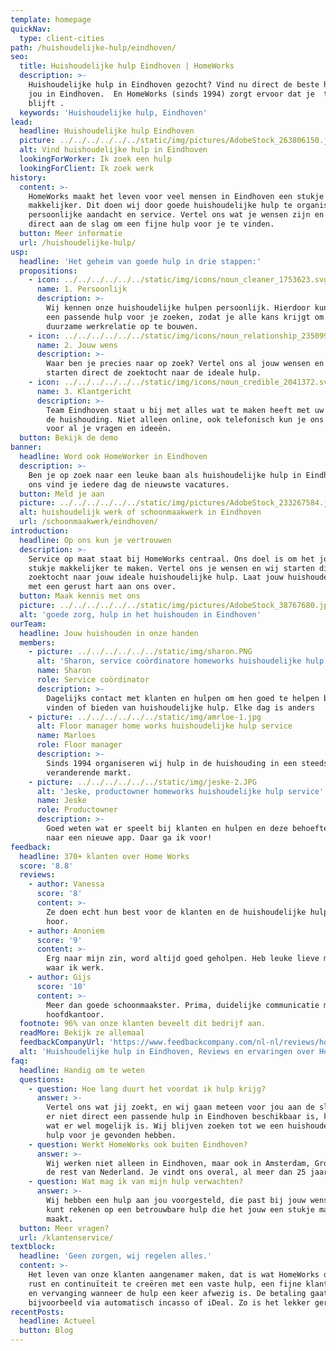 ```yaml
---
template: homepage
quickNav:
  type: client-cities
path: /huishoudelijke-hulp/eindhoven/
seo:
  title: Huishoudelijke hulp Eindhoven | HomeWorks
  description: >-
    Huishoudelijke hulp in Eindhoven gezocht? Vind nu direct de beste hulp voor
    jou in Eindhoven.  En HomeWorks (sinds 1994) zorgt ervoor dat je  tevreden
    blijft .
  keywords: 'Huishoudelijke hulp, Eindhoven'
lead:
  headline: Huishoudelijke hulp Eindhoven
  picture: ../../../../../../static/img/pictures/AdobeStock_263806150.jpg
  alt: Vind huishoudelijke hulp in Eindhoven
  lookingForWorker: Ik zoek een hulp
  lookingForClient: Ik zoek werk
history:
  content: >-
    HomeWorks maakt het leven voor veel mensen in Eindhoven een stukje
    makkelijker. Dit doen wij door goede huishoudelijke hulp te organiseren met
    persoonlijke aandacht en service. Vertel ons wat je wensen zijn en wij gaan
    direct aan de slag om een fijne hulp voor je te vinden.
  button: Meer informatie
  url: /huishoudelijke-hulp/
usp:
  headline: 'Het geheim van goede hulp in drie stappen:'
  propositions:
    - icon: ../../../../../../static/img/icons/noun_cleaner_1753623.svg
      name: 1. Persoonlijk
      description: >-
        Wij kennen onze huishoudelijke hulpen persoonlijk. Hierdoor kunnen wij
        een passende hulp voor je zoeken, zodat je alle kans krijgt om een
        duurzame werkrelatie op te bouwen.
    - icon: ../../../../../../static/img/icons/noun_relationship_2350997.svg
      name: 2. Jouw wens
      description: >-
        Waar ben je precies naar op zoek? Vertel ons al jouw wensen en wij
        starten direct de zoektocht naar de ideale hulp.
    - icon: ../../../../../../static/img/icons/noun_credible_2041372.svg
      name: 3. Klantgericht
      description: >-
        Team Eindhoven staat u bij met alles wat te maken heeft met uw hulp in
        de huishouding. Niet alleen online, ook telefonisch kun je ons bereiken
        voor al je vragen en ideeën. 
  button: Bekijk de demo
banner:
  headline: Word ook HomeWorker in Eindhoven
  description: >-
    Ben je op zoek naar een leuke baan als huishoudelijke hulp in Eindhoven? Bij
    ons vind je iedere dag de nieuwste vacatures.
  button: Meld je aan
  picture: ../../../../../../static/img/pictures/AdobeStock_233267584.jpg
  alt: huishoudelijk werk of schoonmaakwerk in Eindhoven
  url: /schoonmaakwerk/eindhoven/
introduction:
  headline: Op ons kun je vertrouwen
  description: >-
    Service op maat staat bij HomeWorks centraal. Ons doel is om het jou een
    stukje makkelijker te maken. Vertel ons je wensen en wij starten direct de
    zoektocht naar jouw ideale huishoudelijke hulp. Laat jouw huishouden maar
    met een gerust hart aan ons over.
  button: Maak kennis met ons
  picture: ../../../../../../static/img/pictures/AdobeStock_38767680.jpg
  alt: 'goede zorg, hulp in het huishouden in Eindhoven'
ourTeam:
  headline: Jouw huishouden in onze handen
  members:
    - picture: ../../../../../../static/img/sharon.PNG
      alt: 'Sharon, service coördinatore homeworks huishoudelijke hulp service'
      name: Sharon
      role: Service coördinator
      description: >-
        Dagelijks contact met klanten en hulpen om hen goed te helpen bij het
        vinden of bieden van huishoudelijke hulp. Elke dag is anders
    - picture: ../../../../../../static/img/amrloe-1.jpg
      alt: Floor manager home works huishoudelijke hulp service
      name: Marloes
      role: Floor manager
      description: >-
        Sinds 1994 organiseren wij hulp in de huishouding in een steeds
        veranderende markt.
    - picture: ../../../../../../static/img/jeske-2.JPG
      alt: 'Jeske, productowner homeworks huishoudelijke hulp service'
      name: Jeske
      role: Productowner
      description: >-
        Goed weten wat er speelt bij klanten en hulpen en deze behoefte vertalen
        naar een nieuwe app. Daar ga ik voor!
feedback:
  headline: 370+ klanten over Home Works
  score: '8.8'
  reviews:
    - author: Vanessa
      score: '8'
      content: >-
        Ze doen echt hun best voor de klanten en de huishoudelijke hulpen. Top
        hoor.
    - author: Anoniem
      score: '9'
      content: >-
        Erg naar mijn zin, word altijd goed geholpen. Heb leuke lieve mensen
        waar ik werk.
    - author: Gijs
      score: '10'
      content: >-
        Meer dan goede schoonmaakster. Prima, duidelijke communicatie met het
        hoofdkantoor.
  footnote: 96% van onze klanten beveelt dit bedrijf aan.
  readMore: Bekijk ze allemaal
  feedbackCompanyUrl: 'https://www.feedbackcompany.com/nl-nl/reviews/home-works/'
  alt: 'Huishoudelijke hulp in Eindhoven, Reviews en ervaringen over HomeWorks'
faq:
  headline: Handig om te weten
  questions:
    - question: Hoe lang duurt het voordat ik hulp krijg?
      answer: >-
        Vertel ons wat jij zoekt, en wij gaan meteen voor jou aan de slag. Als
        er niet direct een passende hulp in Eindhoven beschikbaar is, kijken wij
        wat er wel mogelijk is. Wij blijven zoeken tot we een huishoudelijke
        hulp voor je gevonden hebben. 
    - question: Werkt HomeWorks ook buiten Eindhoven?
      answer: >-
        Wij werken niet alleen in Eindhoven, maar ook in Amsterdam, Groningen en
        de rest van Nederland. Je vindt ons overal, al meer dan 25 jaar. 
    - question: Wat mag ik van mijn hulp verwachten?
      answer: >-
        Wij hebben een hulp aan jou voorgesteld, die past bij jouw wensen. Je
        kunt rekenen op een betrouwbare hulp die het jouw een stukje makkelijker
        maakt. 
  button: Meer vragen?
  url: /klantenservice/
textblock:
  headline: 'Geen zorgen, wij regelen alles.'
  content: >-
    Het leven van onze klanten aangenamer maken, dat is wat HomeWorks doet. Door
    rust en continuïteit te creëren met een vaste hulp, een fijne klantenservice
    en vervanging wanneer de hulp een keer afwezig is. De betaling gaat achteraf
    bijvoorbeeld via automatisch incasso of iDeal. Zo is het lekker geregeld! 
recentPosts:
  headline: Actueel
  button: Blog
---
```


